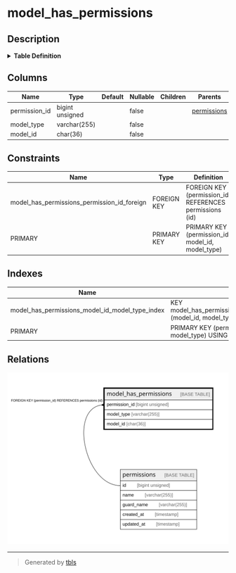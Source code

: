 # model_has_permissions

## Description

<details>
<summary><strong>Table Definition</strong></summary>

```sql
CREATE TABLE `model_has_permissions` (
  `permission_id` bigint unsigned NOT NULL,
  `model_type` varchar(255) COLLATE utf8mb4_unicode_ci NOT NULL,
  `model_id` char(36) COLLATE utf8mb4_unicode_ci NOT NULL,
  PRIMARY KEY (`permission_id`,`model_id`,`model_type`),
  KEY `model_has_permissions_model_id_model_type_index` (`model_id`,`model_type`),
  CONSTRAINT `model_has_permissions_permission_id_foreign` FOREIGN KEY (`permission_id`) REFERENCES `permissions` (`id`) ON DELETE CASCADE
) ENGINE=InnoDB DEFAULT CHARSET=utf8mb4 COLLATE=utf8mb4_unicode_ci
```

</details>

## Columns

| Name | Type | Default | Nullable | Children | Parents | Comment |
| ---- | ---- | ------- | -------- | -------- | ------- | ------- |
| permission_id | bigint unsigned |  | false |  | [permissions](permissions.md) |  |
| model_type | varchar(255) |  | false |  |  |  |
| model_id | char(36) |  | false |  |  |  |

## Constraints

| Name | Type | Definition |
| ---- | ---- | ---------- |
| model_has_permissions_permission_id_foreign | FOREIGN KEY | FOREIGN KEY (permission_id) REFERENCES permissions (id) |
| PRIMARY | PRIMARY KEY | PRIMARY KEY (permission_id, model_id, model_type) |

## Indexes

| Name | Definition |
| ---- | ---------- |
| model_has_permissions_model_id_model_type_index | KEY model_has_permissions_model_id_model_type_index (model_id, model_type) USING BTREE |
| PRIMARY | PRIMARY KEY (permission_id, model_id, model_type) USING BTREE |

## Relations

![er](model_has_permissions.svg)

---

> Generated by [tbls](https://github.com/k1LoW/tbls)
